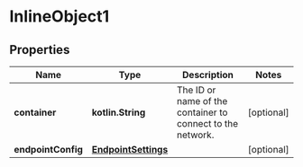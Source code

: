 
# InlineObject1

## Properties
Name | Type | Description | Notes
------------ | ------------- | ------------- | -------------
**container** | **kotlin.String** | The ID or name of the container to connect to the network. |  [optional]
**endpointConfig** | [**EndpointSettings**](EndpointSettings.md) |  |  [optional]



